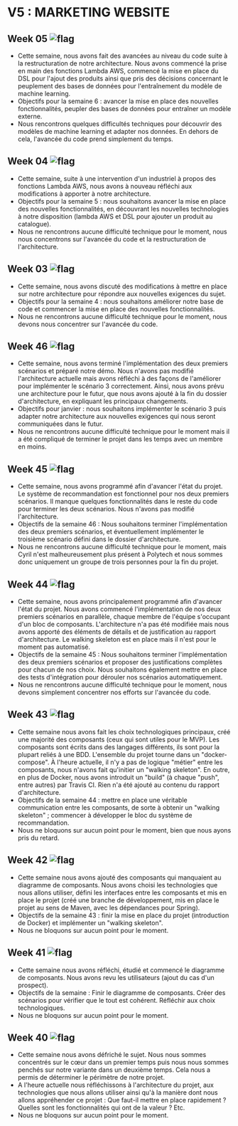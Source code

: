 # V5 : MARKETING WEBSITE

Week 05 ![flag](https://placehold.it/15/ffff00/000000?text=+)
-

* Cette semaine, nous avons fait des avancées au niveau du code suite à la restructuration de notre architecture. Nous avons commencé la prise en main des fonctions Lambda AWS, commencé la mise en place du DSL pour l'ajout des produits ainsi que pris des décisions concernant le peuplement des bases de données pour l'entraînement du modèle de machine learning.
* Objectifs pour la semaine 6 : avancer la mise en place des nouvelles fonctionnalités, peupler des bases de données pour entraîner un modèle externe.
* Nous rencontrons quelques difficultés techniques pour découvrir des modèles de machine learning et adapter nos données. En dehors de cela, l'avancée du code prend simplement du temps.


Week 04 ![flag](https://placehold.it/15/00ff00/000000?text=+)
-

* Cette semaine, suite à une intervention d'un industriel à propos des fonctions Lambda AWS, nous avons à nouveau réfléchi aux modifications à apporter à notre architecture. 
* Objectifs pour la semaine 5 : nous souhaitons avancer la mise en place des nouvelles fonctionnalités, en découvrant les nouvelles technologies à notre disposition (lambda AWS et DSL pour ajouter un produit au catalogue).
* Nous ne rencontrons aucune difficulté technique pour le moment, nous nous concentrons sur l'avancée du code et la restructuration de l'architecture.


Week 03 ![flag](https://placehold.it/15/00ff00/000000?text=+)
-

* Cette semaine, nous avons discuté des modifications à mettre en place sur notre architecture pour répondre aux nouvelles exigences du sujet.
* Objectifs pour la semaine 4 : nous souhaitons améliorer notre base de code et commencer la mise en place des nouvelles fonctionnalités.
* Nous ne rencontrons aucune difficulté technique pour le moment, nous devons nous concentrer sur l'avancée du code.


Week 46 ![flag](https://placehold.it/15/00ff00/000000?text=+)
-

* Cette semaine, nous avons terminé l'implémentation des deux premiers scénarios et préparé notre démo. Nous n'avons pas modifié l'architecture actuelle mais avons réfléchi à des façons de l'améliorer pour implémenter le scénario 3 correctement. Ainsi, nous avons prévu une architecture pour le futur, que nous avons ajouté à la fin du dossier d'architecture, en expliquant les principaux changements.
* Objectifs pour janvier : nous souhaitons implémenter le scénario 3 puis adapter notre architecture aux nouvelles exigences qui nous seront communiquées dans le futur.
* Nous ne rencontrons aucune difficulté technique pour le moment mais il a été compliqué de terminer le projet dans les temps avec un membre en moins.

Week 45 ![flag](https://placehold.it/15/00ff00/000000?text=+)
-

* Cette semaine, nous avons programmé afin d'avancer l'état du projet. Le système de recommandation est fonctionnel pour nos deux premiers scénarios. Il manque quelques fonctionnalités dans le reste du code pour terminer les deux scénarios. Nous n'avons pas modifié l'architecture.
* Objectifs de la semaine 46 : Nous souhaitons terminer l'implémentation des deux premiers scénarios, et éventuellement implémenter le troisième scénario défini dans le dossier d'architecture.
* Nous ne rencontrons aucune difficulté technique pour le moment, mais Cyril n'est malheureusement plus présent à Polytech et nous sommes donc uniquement un groupe de trois personnes pour la fin du projet.

Week 44 ![flag](https://placehold.it/15/00ff00/000000?text=+)
-

* Cette semaine, nous avons principalement programmé afin d'avancer l'état du projet. Nous avons commencé l'implémentation de nos deux premiers scénarios en parallèle, chaque membre de l'équipe s'occupant d'un bloc de composants. L'architecture n'a pas été modifiée mais nous avons apporté des éléments de détails et de justification au rapport d'architecture. Le walking skeleton est en place mais il n'est pour le moment pas automatisé.
* Objectifs de la semaine 45 : Nous souhaitons terminer l'implémentation des deux premiers scénarios et proposer des justifications complètes pour chacun de nos choix. Nous souhaitons également mettre en place des tests d'intégration pour dérouler nos scénarios automatiquement.
* Nous ne rencontrons aucune difficulté technique pour le moment, nous devons simplement concentrer nos efforts sur l'avancée du code.

Week 43 ![flag](https://placehold.it/15/ffff00/000000?text=+)
-

* Cette semaine nous avons fait les choix technologiques principaux, créé une majorité des composants (ceux qui sont utiles pour le MVP). Les composants sont écrits dans des langages différents, ils sont pour la plupart reliés à une BDD. L'ensemble du projet tourne dans un "docker-compose". À l'heure actuelle, il n'y a pas de logique "métier" entre les composants, nous n'avons fait qu'initier un "walking skeleton". En outre, en plus de Docker, nous avons introduit un "build" (à chaque "push", entre autres) par Travis CI. Rien n'a été ajouté au contenu du rapport d'architecture.
* Objectifs de la semaine 44 : mettre en place une véritable communication entre les composants, de sorte à obtenir un "walking skeleton" ; commencer à développer le bloc du système de recommandation.
* Nous ne bloquons sur aucun point pour le moment, bien que nous ayons pris du retard.

Week 42 ![flag](https://placehold.it/15/00ff00/000000?text=+)
-

* Cette semaine nous avons ajouté des composants qui manquaient au diagramme de composants. Nous avons choisi les technologies que nous allons utiliser, défini les interfaces entre les composants et mis en place le projet (créé une branche de développement, mis en place le projet au sens de Maven, avec les dépendances pour Spring).
* Objectifs de la semaine 43 : finir la mise en place du projet (introduction de Docker) et implémenter un "walking skeleton".
* Nous ne bloquons sur aucun point pour le moment.

Week 41 ![flag](https://placehold.it/15/00ff00/000000?text=+)
-

* Cette semaine nous avons réfléchi, étudié et commencé le diagramme de composants. Nous avons revu les utilisateurs (ajout du cas d'un prospect).
* Objectifs de la semaine : Finir le diagramme de composants. Créer des scénarios pour vérifier que le tout est cohérent. Réfléchir aux choix technologiques.
* Nous ne bloquons sur aucun point pour le moment.

Week 40 ![flag](https://placehold.it/15/00ff00/000000?text=+)
-

* Cette semaine nous avons défriché le sujet. Nous nous sommes concentrés sur le cœur dans un premier temps puis nous nous sommes penchés sur notre variante dans un deuxième temps. Cela nous a permis de déterminer le périmètre de notre projet.
* A l'heure actuelle nous réfléchissons à l'architecture du projet, aux technologies que nous allons utiliser ainsi qu'à la manière dont nous allons appréhender ce projet : Que faut-il mettre en place rapidement ? Quelles sont les fonctionnalités qui ont de la valeur ? Etc.
* Nous ne bloquons sur aucun point pour le moment.
